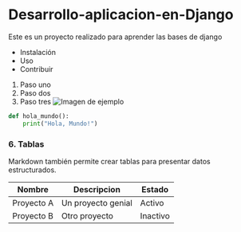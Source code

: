 # Desarrollo-aplicacion-en-Django
Este es un proyecto realizado para aprender las bases de django
- Instalación
- Uso
- Contribuir
1. Paso uno
2. Paso dos
3. Paso tres
![Imagen de ejemplo](https://url-de-la-imagen.com/imagen.png)
```python
def hola_mundo():
    print("Hola, Mundo!")
```

### 6. **Tablas**
Markdown también permite crear tablas para presentar datos estructurados.


| Nombre     | Descripcion         | Estado   |
|------------|---------------------|----------|
| Proyecto A | Un proyecto genial  | Activo   |
| Proyecto B | Otro proyecto       | Inactivo |




